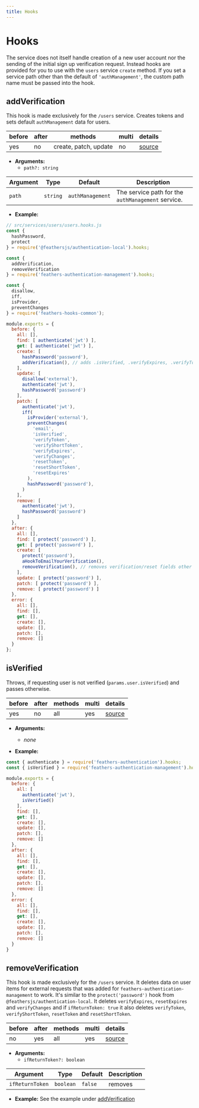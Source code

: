 ```yaml
---
title: Hooks
---
```


# Hooks

The service does not itself handle creation of a new user account nor the sending of the initial sign up verification request. Instead hooks are provided for you to use with the `users` service `create` method. If you set a service path other than the default of `'authManagement'`, the custom path name must be passed into the hook.

## addVerification

This hook is made exclusively for the `/users` service. Creates tokens and sets default `authManagement` data for users.

|before|after|methods|multi|details|
|---|---|---|---|---|
|yes|no|create, patch, update|no|[source]()|

- **Arguments:**
  - `path?: string`

| Argument |     Type      | Default | Description |
| -------- | :-----------: | ------- | ----------- |
| `path` | `string` | `authManagement` | The service path for the `authManagement` service. |

- **Example:**

```javascript
// src/services/users/users.hooks.js
const { 
  hashPassword, 
  protect
} = require('@feathersjs/authentication-local').hooks;

const { 
  addVerification, 
  removeVerification 
} = require('feathers-authentication-management').hooks;

const {
  disallow,
  iff,
  isProvider,
  preventChanges
} = require('feathers-hooks-common');

module.exports = {
  before: {
    all: [],
    find: [ authenticate('jwt') ],
    get: [ authenticate('jwt') ],
    create: [
      hashPassword('password'),
      addVerification(), // adds .isVerified, .verifyExpires, .verifyToken, .verifyChanges
    ],
    update: [
      disallow('external'),
      authenticate('jwt'),
      hashPassword('password')
    ],
    patch: [
      authenticate('jwt'),
      iff(
        isProvider('external'),
        preventChanges(
          'email',
          'isVerified',
          'verifyToken',
          'verifyShortToken',
          'verifyExpires',
          'verifyChanges',
          'resetToken',
          'resetShortToken',
          'resetExpires'
        ),
        hashPassword('password'),
      )
    ],
    remove: [ 
      authenticate('jwt'),
      hashPassword('password')
    ]
  },
  after: {
    all: [],
    find: [ protect('password') ],
    get: [ protect('password') ],
    create: [
      protect('password'),
      aHookToEmailYourVerification(),
      removeVerification(), // removes verification/reset fields other than .isVerified from the response
    ],
    update: [ protect('password') ],
    patch: [ protect('password') ],
    remove: [ protect('password') ]
  },
  error: {
    all: [],
    find: [],
    get: [],
    create: [],
    update: [],
    patch: [],
    remove: []
  }
};
```

## isVerified

Throws, if requesting user is not verified (`params.user.isVerified`) and passes otherwise. 

|before|after|methods|multi|details|
|---|---|---|---|---|
|yes|no|all|yes|[source]()|

- **Arguments:**
  - *none*

- **Example:**

```js
const { authenticate } = require('feathers-authentication').hooks;
const { isVerified } = require('feathers-authentication-management').hooks;

module.exports = {
  before: {
    all: [
      authenticate('jwt'),
      isVerified()
    ],
    find: [],
    get: [],
    create: [],
    update: [],
    patch: [],
    remove: []
  },
  after: {
    all: [],
    find: [],
    get: [],
    create: [],
    update: [],
    patch: [],
    remove: []
  },
  error: {
    all: [],
    find: [],
    get: [],
    create: [],
    update: [],
    patch: [],
    remove: []
  }
}
```

## removeVerification

This hook is made exclusively for the `/users` service. It deletes data on user items for external requests that was added for `feathers-authentication-management` to work. It's similar to the `protect('password')` hook from `@feathersjs/authentication-local`.
It deletes `verifyExpires`, `resetExpires` and `verifyChanges` and if `ifReturnToken: true` it also deletes `verifyToken`, `verifyShortToken`, `resetToken` and `resetShortToken`.

|before|after|methods|multi|details|
|---|---|---|---|---|
|no|yes|all|yes|[source]()|

- **Arguments:**
  - `ifReturnToken?: boolean`

| Argument |     Type      | Default | Description |
| -------- | :-----------: | ------- | ----------- |
| `ifReturnToken` | `boolean` | `false` | removes |

- **Example:**
See the example under [addVerification](hooks.html#addverification)
